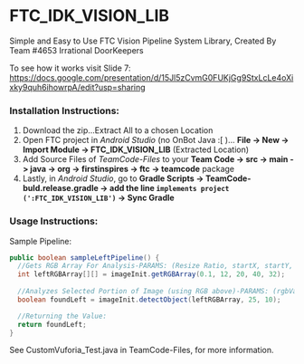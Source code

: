 # FTC_IDK_VISION_LIB
Simple and Easy to Use FTC Vision Pipeline System Library, Created By Team #4653 Irrational DoorKeepers

To see how it works visit Slide 7: https://docs.google.com/presentation/d/15Jl5zCvmG0FUKjGg9StxLcLe4oXixky9quh6ihowrpA/edit?usp=sharing

### Installation Instructions:

1. Download the zip…Extract All to a chosen Location
2. Open FTC project in <i>Android Studio</i> (no OnBot Java :[ )... <b>File -> New -> Import Module -> FTC_IDK_VISION_LIB</b> (Extracted Location)
3. Add Source Files of <i>TeamCode-Files</i> to your <b>Team Code -> src -> main -> java -> org -> firstinspires -> ftc -> teamcode</b> package
4. Lastly, in <i>Android Studio</i>, go to <b>Gradle Scripts -> TeamCode-buld.release.gradle -> add the line ```implements project (':FTC_IDK_VISION_LIB')``` -> Sync Gradle</b>
   
### Usage Instructions:
  
Sample Pipeline:
  ```Java
  public boolean sampleLeftPipeline() {
    //Gets RGB Array For Analysis-PARAMS: (Resize Ratio, startX, startY, width of area to analyze, height of area to analyze)
    int leftRGBArray[][] = imageInit.getRGBArray(0.1, 12, 20, 40, 32);
    
    //Analyzes Selected Portion of Image (using RGB above)-PARAMS: (rgbValues 2D Array, pixelMargin for lighting, number of pixels  counted before classified)
    boolean foundLeft = imageInit.detectObject(leftRGBArray, 25, 10);

    //Returning the Value:
    return foundLeft;
  }
  ```
  
See CustomVuforia_Test.java in TeamCode-Files, for more information.
